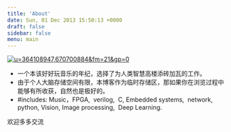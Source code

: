 ```yaml
---
title: 'About'
date: Sun, 01 Dec 2013 15:50:13 +0000
draft: false
sidebar: false
menu: main
---
```


[![u=364108947,670700884&fm=21&gp=0](http://www.wuquantai.com/wp-content/uploads/2016/02/u364108947670700884fm21gp0-300x62.gif)](http://www.wuquantai.com/wp-content/uploads/2016/02/u364108947670700884fm21gp0.gif)

*   一个本该好好玩音乐的年纪，选择了为人类智慧高楼添砖加瓦的工作。
*   由于个人大脑存储空间有限，本博客作为临时存储区，那如果你在浏览过程中能够有所收获，自然也是极好的。
*   #includes: Music，FPGA,  verilog,  C, Embedded systems,  network,  python, Vision, Image processing,  Deep Learning.

欢迎多多交流